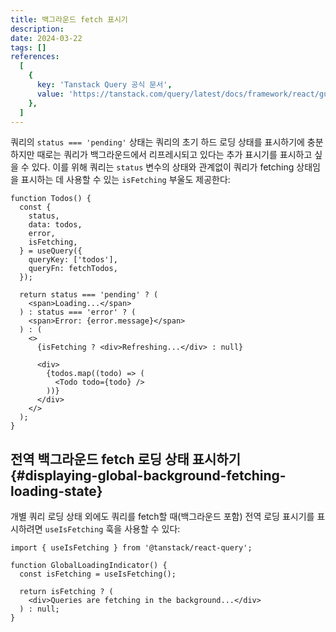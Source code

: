 ```yaml
---
title: 백그라운드 fetch 표시기
description:
date: 2024-03-22
tags: []
references:
  [
    {
      key: 'Tanstack Query 공식 문서',
      value: 'https://tanstack.com/query/latest/docs/framework/react/guides/background-fetching-indicators',
    },
  ]
---
```


쿼리의 `status === 'pending'` 상태는 쿼리의 초기 하드 로딩 상태를 표시하기에 충분하지만 때로는 쿼리가 백그라운드에서 리프레시되고 있다는 추가 표시기를 표시하고 싶을 수 있다. 이를 위해 쿼리는 `status` 변수의 상태와 관계없이 쿼리가 fetching 상태임을 표시하는 데 사용할 수 있는 `isFetching` 부울도 제공한다:

```tsx
function Todos() {
  const {
    status,
    data: todos,
    error,
    isFetching,
  } = useQuery({
    queryKey: ['todos'],
    queryFn: fetchTodos,
  });

  return status === 'pending' ? (
    <span>Loading...</span>
  ) : status === 'error' ? (
    <span>Error: {error.message}</span>
  ) : (
    <>
      {isFetching ? <div>Refreshing...</div> : null}

      <div>
        {todos.map((todo) => (
          <Todo todo={todo} />
        ))}
      </div>
    </>
  );
}
```

## 전역 백그라운드 fetch 로딩 상태 표시하기 {#displaying-global-background-fetching-loading-state}

개별 쿼리 로딩 상태 외에도 쿼리를 fetch할 때(백그라운드 포함) 전역 로딩 표시기를 표시하려면 `useIsFetching` 훅을 사용할 수 있다:

```tsx
import { useIsFetching } from '@tanstack/react-query';

function GlobalLoadingIndicator() {
  const isFetching = useIsFetching();

  return isFetching ? (
    <div>Queries are fetching in the background...</div>
  ) : null;
}
```
